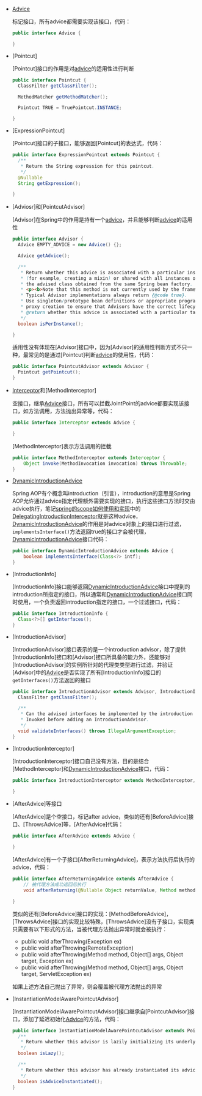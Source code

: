- [Advice]
  
  标记接口，所有advice都需要实现该接口，代码：
  ```java
  public interface Advice {

  }
  ```

- [Pointcut]

  [Pointcut]接口的作用是对[advice]的适用性进行判断
  ```java
  public interface Pointcut {
    ClassFilter getClassFilter();

    MethodMatcher getMethodMatcher();

    Pointcut TRUE = TruePointcut.INSTANCE;

  }
  ```

- [ExpressionPointcut]
  
  [Pointcut]接口的子接口，能够返回[Pointcut]的表达式，代码：
  ```java
  public interface ExpressionPointcut extends Pointcut {
    /**
     * Return the String expression for this pointcut.
     */
    @Nullable
    String getExpression();

  }
  ```

- [Adviosr]和[PointcutAdvisor]

  [Advisor]在Spring中的作用是持有一个[advice]，并且能够判断[advice]的适用性
  ```java
  public interface Advisor {
    Advice EMPTY_ADVICE = new Advice() {};

    Advice getAdvice();

    /**
     * Return whether this advice is associated with a particular instance
     * (for example, creating a mixin) or shared with all instances of
     * the advised class obtained from the same Spring bean factory.
     * <p><b>Note that this method is not currently used by the framework.</b>
     * Typical Advisor implementations always return {@code true}.
     * Use singleton/prototype bean definitions or appropriate programmatic
     * proxy creation to ensure that Advisors have the correct lifecycle model.
     * @return whether this advice is associated with a particular target instance
     */
    boolean isPerInstance();

  }
  ```

  适用性没有体现在[Advisor]接口中，因为[Advisor]的适用性判断方式不只一种，最常见的是通过[Pointcut]判断[advice]的使用性，代码：
  ```java
  public interface PointcutAdvisor extends Advisor {
    Pointcut getPointcut();
  }
  ```

- [Interceptor]和[MethodInterceptor]
  
  空接口，继承[Advice]接口，所有可以拦截JointPoint的advice都要实现该接口，如方法调用，方法抛出异常等，代码：
  ```java
  public interface Interceptor extends Advice {

  }

  ```

  [MethodInterceptor]表示方法调用的拦截
  ```java
  public interface MethodInterceptor extends Interceptor {
      Object invoke(MethodInvocation invocation) throws Throwable;
  }
  ```

- [DynamicIntroductionAdvice] 
  
  Spring AOP有个概念叫introduction（引言），introduction的意思是Spring AOP允许通过advice指定代理额外需要实现的接口，执行这些接口方法时交由advice执行，笔记[spring的scope如何使用和实现](../../容器的使用/spring的scope如何使用和实现.md)中的[DelegatingIntroductionInterceptor]就是这种advice，[DynamicIntroductionAdvice]的作用是对advice对象上的接口进行过滤，`implementsInterface()`方法返回true的接口才会被代理，[DynamicIntroductionAdvice]接口代码：
  ```java
  public interface DynamicIntroductionAdvice extends Advice {
      boolean implementsInterface(Class<?> intf);
  }
  ```

- [IntroductionInfo]

  [IntroductionInfo]接口能够返回[DynamicIntroductionAdvice]接口中提到的introduction所指定的接口，所以通常和[DynamicIntroductionAdvice]接口同时使用，一个负责返回introduction指定的接口，一个过滤接口，代码：
  ```java
  public interface IntroductionInfo {
    Class<?>[] getInterfaces();
  }
  ```

- [IntroductionAdvisor]

  [IntroductionAdvisor]接口表示的是一个introduction advisor，除了提供[IntroductionInfo]接口和[Advisor]接口所具备的能力外，还能够对[IntroductionAdvisor]的实例所针对的代理类类型进行过滤，并验证[Advisor]中的[Advice]是否实现了所有[IntroductionInfo]接口的`getInterfaces()`方法返回的接口
  ```java
  public interface IntroductionAdvisor extends Advisor, IntroductionInfo {
    ClassFilter getClassFilter();

    /**
     * Can the advised interfaces be implemented by the introduction advice?
     * Invoked before adding an IntroductionAdvisor.
     */
    void validateInterfaces() throws IllegalArgumentException;
  }
  ```

- [IntroductionInterceptor]

  [IntroductionInterceptor]接口自己没有方法，目的是结合[MethodInterceptor]和[DynamicIntroductionAdvice]接口，代码：
  ```java
  public interface IntroductionInterceptor extends MethodInterceptor, DynamicIntroductionAdvice {

  }
  ```
  
- [AfterAdvice]等接口
 
  [AfterAdvice]是个空接口，标记after advice，类似的还有[BeforeAdvice]接口、[ThrowsAdvice]等，[AfterAdvice]代码：
  ```java
  public interface AfterAdvice extends Advice {

  }
  ```

  [AfterAdvice]有一个子接口[AfterReturningAdvice]，表示方法执行后执行的advice，代码：
  ```java
  public interface AfterReturningAdvice extends AfterAdvice {
      // 被代理方法成功返回后执行
      void afterReturning(@Nullable Object returnValue, Method method, Object[] args, @Nullable Object target) throws Throwable;

  }
  ```
  
  类似的还有[BeforeAdvice]接口的实现：[MethodBeforeAdvice]，[ThrowsAdvice]接口的实现比较特殊，[ThrowsAdvice]没有子接口，实现类只需要有以下形式的方法，当被代理方法抛出异常时就会被执行：
  - public void afterThrowing(Exception ex)
  - public void afterThrowing(RemoteException)
  - public void afterThrowing(Method method, Object[] args, Object target, Exception ex)
  - public void afterThrowing(Method method, Object[] args, Object target, ServletException ex)
    
  如果上述方法自己抛出了异常，则会覆盖被代理方法抛出的异常

- [InstantiationModelAwarePointcutAdvisor]

  [InstantiationModelAwarePointcutAdvisor]接口继承自[PointcutAdvisor]接口，添加了延迟初始化[Advice]的方法，代码：
  ```java
  public interface InstantiationModelAwarePointcutAdvisor extends PointcutAdvisor {
    /**
     * Return whether this advisor is lazily initializing its underlying advice.
     */
    boolean isLazy();

    /**
     * Return whether this advisor has already instantiated its advice.
     */
    boolean isAdviceInstantiated();
  }
  ```

  [Advice]: aaa
  [Interceptor]: aaa
  [DynamicIntroductionAdvice]: aaa
  [DelegatingIntroductionInterceptor]: aaa